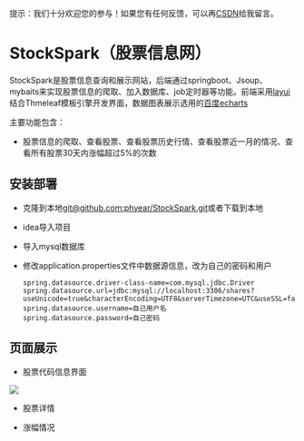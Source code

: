 
提示：我们十分欢迎您的参与！如果您有任何反馈，可以再[CSDN](https://blog.csdn.net/weixin_43125410)给我留言。
# StockSpark（股票信息网）
StockSpark是股票信息查询和展示网站，后端通过springboot、Jsoup、mybaits来实现股票信息的爬取、加入数据库、job定时器等功能。前端采用[layui](https://www.layui.com/)结合Thmeleaf模板引擎开发界面，数据图表展示选用的[百度echarts](https://echarts.baidu.com/)


主要功能包含：

  - 股票信息的爬取、查看股票、查看股票历史行情、查看股票近一月的情况、查看所有股票30天内涨幅超过5%的次数
  
## 安装部署
* 克隆到本地[git@github.com:phyear/StockSpark.git](git@github.com:phyear/StockSpark.git)或者下载到本地
* idea导入项目
* 导入mysql数据库
* 修改application.properties文件中数据源信息，改为自己的密码和用户

  ```
  spring.datasource.driver-class-name=com.mysql.jdbc.Driver
  spring.datasource.url=jdbc:mysql://localhost:3306/shares?useUnicode=true&characterEncoding=UTF8&serverTimezone=UTC&useSSL=false
  spring.datasource.username=自己用户名
  spring.datasource.password=自己密码
  ```
  
## 页面展示
  * 股票代码信息界面
  
  ![](/img/stockMain.png)
  * 股票详情
  
  * 涨幅情况
  
  
